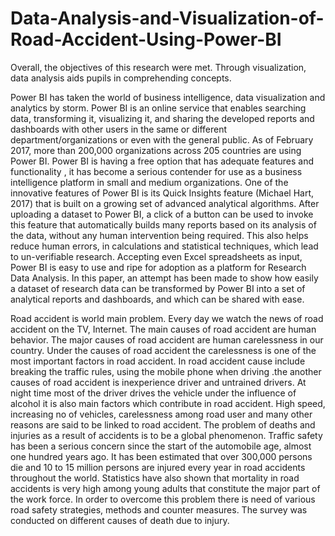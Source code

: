 # Data-Analysis-and-Visualization-of-Road-Accident-Using-Power-BI
Overall, the objectives of this research were met. Through visualization, data analysis aids pupils in comprehending  concepts.

Power BI has taken the world of business intelligence, data visualization and analytics by storm. Power BI is an online 
service that enables searching data, transforming it, visualizing it, and sharing the developed reports and dashboards 
with other users in the same or different department/organizations or even with the general public. As of February 2017, 
more than 200,000 organizations across 205 countries are using Power BI. Power BI is having a free option that has 
adequate features and functionality , it has become a serious contender for use as a business intelligence platform in 
small and medium organizations. One of the innovative features of Power BI is its Quick Insights feature (Michael Hart, 
2017) that is built on a growing set of advanced analytical algorithms. After uploading a dataset to Power BI, a click of a 
button can be used to invoke this feature that automatically builds many reports based on its analysis of the data, 
without any human intervention being required. This also helps reduce human errors, in calculations and statistical 
techniques, which lead to un-verifiable research. Accepting even Excel spreadsheets as input, Power BI is easy to use and 
ripe for adoption as a platform for Research Data Analysis. In this paper, an attempt has been made to show how easily a
dataset of research data can be transformed by Power BI into a set of analytical reports and dashboards, and which can 
be shared with ease.

Road accident is world main problem. Every day we watch the news of road accident on the TV, Internet. The main 
causes of road accident are human behavior. The major causes of road accident are human carelessness in our country. 
Under the causes of road accident the carelessness is one of the most important factors in road accident. In road 
accident cause include breaking the traffic rules, using the mobile phone when driving .the another causes of road 
accident is inexperience driver and untrained drivers. At night time most of the driver drives the vehicle under the 
influence of alcohol it is also main factors which contribute in road accident.
High speed, increasing no of vehicles, carelessness among road user and many other reasons are said to be linked to 
road accident. The problem of deaths and injuries as a result of accidents is to be a global phenomenon. Traffic safety 
has been a serious concern since the start of the automobile age, almost one hundred years ago. It has been estimated 
that over 300,000 persons die and 10 to 15 million persons are injured every year in road accidents throughout the 
world. Statistics have also shown that mortality in road accidents is very high among young adults that constitute the 
major part of the work force. In order to overcome this problem there is need of various road safety strategies, 
methods and counter measures. The survey was conducted on different causes of death due to injury.
